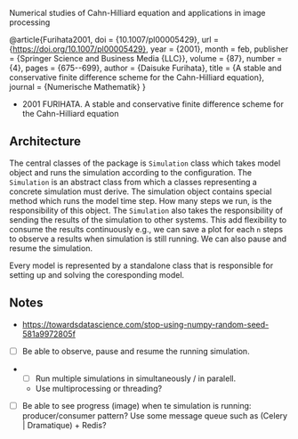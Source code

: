 

Numerical studies of Cahn-Hilliard equation and applications in image processing

@article{Furihata2001,
  doi = {10.1007/pl00005429},
  url = {https://doi.org/10.1007/pl00005429},
  year = {2001},
  month = feb,
  publisher = {Springer Science and Business Media {LLC}},
  volume = {87},
  number = {4},
  pages = {675--699},
  author = {Daisuke Furihata},
  title = {A stable and conservative finite difference scheme for the Cahn-Hilliard equation},
  journal = {Numerische Mathematik}
}

+ 2001 FURIHATA. A stable and conservative finite difference scheme for the Cahn-Hilliard equation


## Architecture

The central classes of the package is `Simulation` class which takes model object and runs the simulation according to the configuration.
The `Simulation` is an abstract class from which a classes representing a concrete simulation must derive. The simulation object contains
special method which runs the model time step. How many steps we run, is the responsibility of this object. The `Simulation` also
takes the responsibility of sending the results of the simulation to other systems. This add flexibility to consume the results continuously e.g., we can save a plot for each `n` steps to observe a results when simulation is still running. We can also pause and resume the simulation.

Every model is represented by a standalone class that is responsible for setting up and solving the coresponding
model.


## Notes

- https://towardsdatascience.com/stop-using-numpy-random-seed-581a9972805f


- [ ] Be able to observe, pause and resume the running simulation.
- - [ ] Run multiple simulations in simultaneously / in paralell.
  - Use multiprocessing or threading?
- [ ] Be able to see progress (image) when te simulation is running: producer/consumer pattern?
  Use some message queue such as (Celery | Dramatique) + Redis?

